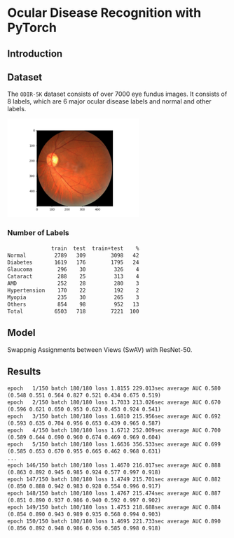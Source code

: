 # Ocular Disease Recognition with PyTorch

## Introduction

## Dataset

The `ODIR-5K` dataset consists of over 7000 eye fundus images.
It consists of 8 labels, which are 6 major ocular disease labels and normal and other labels.

<img src="figure/input.png" alt="input" width="300px" />

### Number of Labels

```
              train  test  train+test    %
Normal         2789   309        3098   42
Diabetes       1619   176        1795   24
Glaucoma        296    30         326    4
Cataract        288    25         313    4
AMD             252    28         280    3
Hypertension    170    22         192    2
Myopia          235    30         265    3
Others          854    98         952   13
Total          6503   718        7221  100
```

## Model

Swappnig Assignments between Views (SwAV) with ResNet-50.

## Results

```
epoch   1/150 batch 180/180 loss 1.8155 229.013sec average AUC 0.580 (0.548 0.551 0.564 0.827 0.521 0.434 0.675 0.519)
epoch   2/150 batch 180/180 loss 1.7033 213.026sec average AUC 0.670 (0.596 0.621 0.650 0.953 0.623 0.453 0.924 0.541)
epoch   3/150 batch 180/180 loss 1.6810 215.956sec average AUC 0.692 (0.593 0.635 0.704 0.956 0.653 0.439 0.965 0.587)
epoch   4/150 batch 180/180 loss 1.6712 252.009sec average AUC 0.700 (0.589 0.644 0.690 0.960 0.674 0.469 0.969 0.604)
epoch   5/150 batch 180/180 loss 1.6636 356.533sec average AUC 0.699 (0.585 0.653 0.670 0.955 0.665 0.462 0.968 0.631)
...
epoch 146/150 batch 180/180 loss 1.4670 216.017sec average AUC 0.888 (0.863 0.892 0.945 0.985 0.924 0.577 0.997 0.918)
epoch 147/150 batch 180/180 loss 1.4749 215.701sec average AUC 0.882 (0.850 0.888 0.942 0.983 0.928 0.554 0.996 0.917)
epoch 148/150 batch 180/180 loss 1.4767 215.474sec average AUC 0.887 (0.851 0.890 0.937 0.986 0.940 0.592 0.997 0.902)
epoch 149/150 batch 180/180 loss 1.4753 218.688sec average AUC 0.884 (0.854 0.890 0.943 0.989 0.935 0.568 0.994 0.903)
epoch 150/150 batch 180/180 loss 1.4695 221.733sec average AUC 0.890 (0.856 0.892 0.948 0.986 0.936 0.585 0.998 0.918)
```
